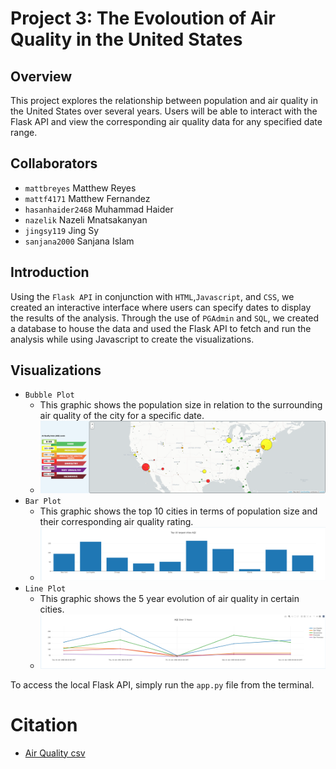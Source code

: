 # Project 3: The Evoloution of Air Quality in the United States

## Overview
This project explores the relationship between population and air quality in the United States over several years. Users will be able to interact with the Flask API and view the corresponding air quality data for any specified date range.
## Collaborators
- `mattbreyes` Matthew Reyes
- `mattf4171` Matthew Fernandez
- `hasanhaider2468` Muhammad Haider 
- `nazelik` Nazeli Mnatsakanyan
- `jingsy119` Jing Sy
- `sanjana2000` Sanjana Islam
## Introduction
Using the `Flask API` in conjunction with `HTML`,`Javascript`, and `CSS`, we created an interactive interface where users can specify dates to display the results of the analysis. Through the use of `PGAdmin` and `SQL`, we created a database to house the data and used the Flask API to fetch and run the analysis while using Javascript to create the visualizations.

## Visualizations
- `Bubble Plot`
    - This graphic shows the population size in relation to the surrounding air quality of the city for a specific date.
    - ![bubble](images/bubble_plot.png)
- `Bar Plot`
    - This graphic shows the top 10 cities in terms of population size and their corresponding air quality rating.
    - ![bar](images/bar_plot.png)
- `Line Plot`
    - This graphic shows the 5 year evolution of air quality in certain cities.
    - ![bar](images/line_plot.png)

To access the local Flask API, simply run the `app.py` file from the terminal.
# Citation
- [Air Quality csv](https://www.kaggle.com/datasets/calebreigada/us-air-quality-1980present)
